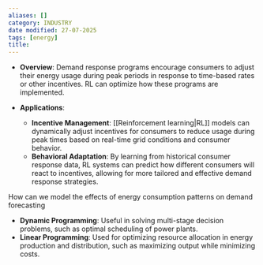 ```yaml
---
aliases: []
category: INDUSTRY
date modified: 27-07-2025
tags: [energy]
title: 
---
```

- **Overview**: Demand response programs encourage consumers to adjust their energy usage during peak periods in response to time-based rates or other incentives. RL can optimize how these programs are implemented.

- **Applications**:
    - **Incentive Management**: [[Reinforcement learning|RL]] models can dynamically adjust incentives for consumers to reduce usage during peak times based on real-time grid conditions and consumer behavior.
    - **Behavioral Adaptation**: By learning from historical consumer response data, RL systems can predict how different consumers will react to incentives, allowing for more tailored and effective demand response strategies.

How can we model the effects of energy consumption patterns on demand forecasting

- **Dynamic Programming**: Useful in solving multi-stage decision problems, such as optimal scheduling of power plants.
- **Linear Programming**: Used for optimizing resource allocation in energy production and distribution, such as maximizing output while minimizing costs.